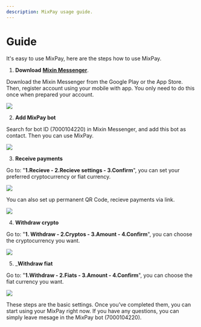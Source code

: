 ```yaml
---
description: MixPay usage guide.
---
```


# Guide

It's easy to use MixPay, here are the steps how to use MixPay.

1.  **Download** [**Mixin Messenger**](https://mixin.one/messenger).

Download the Mixin Messenger from the Google Play or the App Store. Then, register account using your mobile with app. You only need to do this once when prepared your account.

![](https://raw.githubusercontent.com/mixpayme/mixpay-docs/master/images/slrlxta.png)

2. **Add MixPay bot**

Search for bot ID (7000104220) in Mixin Messenger, and add this bot as contact. Then you can use MixPay.

![](https://raw.githubusercontent.com/mixpayme/mixpay-docs/master/images/lfhxpzl.png)

3. **Receive payments**

Go to: "**1.Recieve - 2.Recieve settings - 3.Confirm**", you can set your preferred cryptocurrency or fiat currency.

![](https://raw.githubusercontent.com/mixpayme/mixpay-docs/master/images/ruiekqi.png)

You can also set up permanent QR Code, recieve payments via link.

![](https://raw.githubusercontent.com/mixpayme/mixpay-docs/master/images/pqdcfom.png)

4. **Withdraw crypto**

Go to: "**1. Withdraw - 2.Cryptos - 3.Amount - 4.Confirm**", you can choose the cryptocurrency you want.

![](https://raw.githubusercontent.com/mixpayme/mixpay-docs/master/images/vripnzq.png)

5. _**Withdraw fiat**

Go to: "**1.Withdraw - 2.Fiats - 3.Amount - 4.Confirm**", you can choose the fiat currency you want.

![](https://raw.githubusercontent.com/mixpayme/mixpay-docs/master/images/spsylof.png)

These steps are the basic settings. Once you’ve completed them, you can start using your MixPay right now. If you have any questions, you can simply leave mesage in the MixPay bot (7000104220).